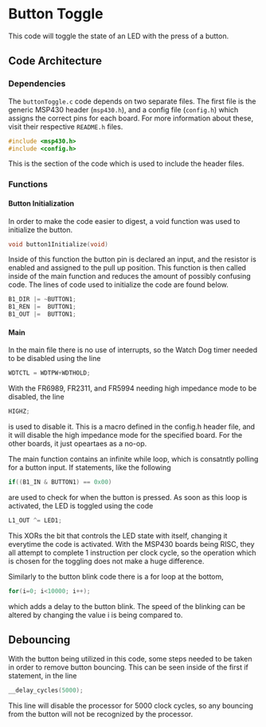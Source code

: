 # Button Toggle
This code will toggle the state of an LED with the press of a button. 

## Code Architecture 
### Dependencies 
The `buttonToggle.c` code depends on two separate files. The first file is the generic MSP430  header (`msp430.h`), and a config file (`config.h`) which assigns the correct pins for each board. For more information about these, visit their respective `README.h` files.

```c
#include <msp430.h>
#include <config.h>
```
This is the section of the code which is used to include the header files.

### Functions 

#### Button Initialization

In order to make the code easier to digest, a void function was used to initialize the button.
```c
void button1Initialize(void)
```
Inside of this function the button pin is declared an input, and the resistor is enabled and assigned to the pull up position. This function is then called inside of the main function and reduces the amount of possibly confusing code. The lines of code used to initialize the code are found below. 
```c 
B1_DIR |= ~BUTTON1;
B1_REN |=  BUTTON1;
B1_OUT |=  BUTTON1;
```

#### Main


In the main file there is no use of interrupts, so the Watch Dog timer needed to be disabled using the line 
```c
WDTCTL = WDTPW+WDTHOLD;
```
With the FR6989, FR2311, and FR5994 needing high impedance mode to be disabled, the line 
```c
HIGHZ;
```
is used to disable it. This is a macro defined in the config.h header file, and it will disable the high impedance mode for the specified board. For the other boards, it just opeartaes as a no-op. 

The main function contains an infinite while loop, which is consatntly polling for a button input. If statements, like the following
```c
if((B1_IN & BUTTON1) == 0x00)
```
are used to check for when the button is pressed. As soon as this loop is activated, the LED is toggled using the code 
```c
L1_OUT ^= LED1;
```
This XORs the bit that controls the LED state with itself, changing it everytime the code is activated. With the MSP430 boards being RISC, they all attempt to complete 1 instruction per clock cycle, so the operation which is chosen for the toggling does not make a huge difference.

Similarly to the button blink code there is a for loop at the bottom,
```c
for(i=0; i<10000; i++);
```
which adds a delay to the button blink. The speed of the blinking can be altered by changing the value i is being compared to. 

## Debouncing
With the button being utilized in this code, some steps needed to be taken in order to remove button bouncing. This can be seen inside of the first if statement, in the line 
```c 
__delay_cycles(5000);
```
This line will disable the processor for 5000 clock cycles, so any bouncing from the button will not be recognized by the processor. 